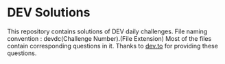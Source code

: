 # DEV Solutions
This repository contains solutions of DEV daily challenges.
File naming convention :
devdc(Challenge Number).(File Extension)
Most of the files contain corresponding questions in it.
Thanks to [dev.to](https://dev.to) for providing these questions.
